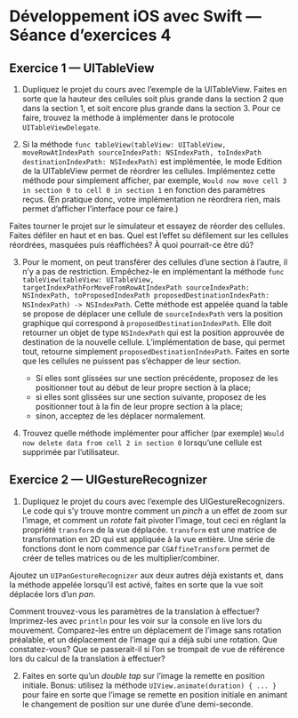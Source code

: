 # Développement iOS avec Swift — Séance d’exercices 4

## Exercice 1 — UITableView

 1. Dupliquez le projet du cours avec l’exemple de la UITableView. Faites en sorte que la hauteur des cellules soit plus grande dans la section 2 que dans la section 1, et soit encore plus grande dans la section 3. Pour ce faire, trouvez la méthode à implémenter dans le protocole `UITableViewDelegate`.

 2. Si la méthode `func tableView(tableView: UITableView, moveRowAtIndexPath sourceIndexPath: NSIndexPath, toIndexPath destinationIndexPath: NSIndexPath)` est implémentée, le mode Edition de la UITableView permet de réordrer les cellules. Implémentez cette méthode pour simplement afficher, par exemple, `Would now move cell 3 in section 0 to cell 0 in section 1` en fonction des paramètres reçus. (En pratique donc, votre implémentation ne réordrera rien, mais permet d’afficher l’interface pour ce faire.)

 Faites tourner le projet sur le simulateur et essayez de réorder des cellules. Faites défiler en haut et en bas. Quel est l’effet su défilement sur les cellules réordrées, masquées puis réaffichées? À quoi pourrait-ce être dû?
 
 3. Pour le moment, on peut transférer des cellules d’une section à l’autre, il n’y a pas de restriction. Empêchez-le en implémentant la méthode `func tableView(tableView: UITableView, targetIndexPathForMoveFromRowAtIndexPath sourceIndexPath: NSIndexPath, toProposedIndexPath proposedDestinationIndexPath: NSIndexPath) -> NSIndexPath`. Cette méthode est appelée quand la table se propose de déplacer une cellule de `sourceIndexPath` vers la position graphique qui correspond à `proposedDestinationIndexPath`. Elle doit retourner un objet de type `NSIndexPath` qui est la position approuvée de destination de la nouvelle cellule. L’implémentation de base, qui permet tout, retourne simplement `proposedDestinationIndexPath`. Faites en sorte que les cellules ne puissent pas s’échapper de leur section.
     * Si elles sont glissées sur une section précédente, proposez de les positionner tout au début de leur propre section à la place;
     * si elles sont glissées sur une section suivante, proposez de les positionner tout à la fin de leur propre section à la place;
     * sinon, acceptez de les déplacer normalement.

 4. Trouvez quelle méthode implémenter pour afficher (par exemple) `Would now delete data from cell 2 in section 0` lorsqu’une cellule est supprimée par l’utilisateur.

## Exercice 2 — UIGestureRecognizer

 1. Dupliquez le projet du cours avec l’exemple des UIGestureRecognizers. Le code qui s’y trouve montre comment un *pinch* a un effet de zoom sur l’image, et comment un *rotate* fait pivoter l’image, tout ceci en réglant la propriété `transform` de la vue déplacée. `transform` est une matrice de transformation en 2D qui est appliquée à la vue entière. Une série de fonctions dont le nom commence par `CGAffineTransform` permet de créer de telles matrices ou de les multiplier/combiner.

 Ajoutez un `UIPanGestureRecognizer` aux deux autres déjà existants et, dans la méthode appelée lorsqu’il est activé, faites en sorte que la vue soit déplacée lors d’un *pan*.
 
 Comment trouvez-vous les paramètres de la translation à effectuer? Imprimez-les avec `println` pour les voir sur la console en live lors du mouvement. Comparez-les entre un déplacement de l’image sans rotation préalable, et un déplacement de l’image qui a déjà subi une rotation. Que constatez-vous? Que se passerait-il si l’on se trompait de vue de référence lors du calcul de la translation à effectuer?
 
 2. Faites en sorte qu’un *double tap* sur l’image la remette en position initiale. Bonus: utilisez la méthode `UIView.animate(duration) { ... }` pour faire en sorte que l’image se remette en position initiale en animant le changement de position sur une durée d’une demi-seconde.